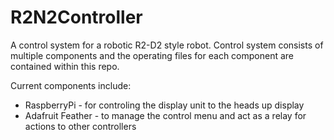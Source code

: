 # R2N2Controller
A control system for a robotic R2-D2 style robot.  Control system consists of
multiple components and the operating files for each component are contained
within this repo.

Current components include:
- RaspberryPi - for controling the display unit to the heads up display
- Adafruit Feather - to manage the control menu and act as a relay for actions
  to other controllers
